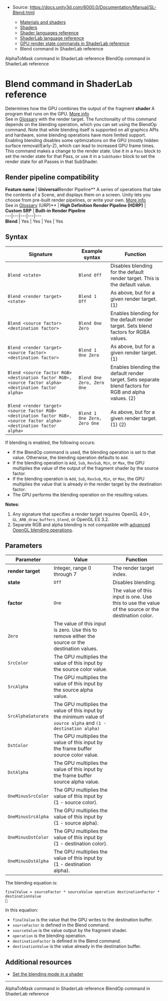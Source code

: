 * Source: https://docs.unity3d.com/6000.0/Documentation/Manual/SL-Blend.html

  * [Materials and shaders](https://docs.unity3d.com/6000.0/Documentation/Manual/materials-and-shaders.html)
  * [Shaders](https://docs.unity3d.com/6000.0/Documentation/Manual/Shaders.html)
  * [Shader languages reference](https://docs.unity3d.com/6000.0/Documentation/Manual/shaders-reference.html)
  * [ShaderLab language reference](https://docs.unity3d.com/6000.0/Documentation/Manual/SL-Reference.html)
  * [GPU render state commands in ShaderLab reference](https://docs.unity3d.com/6000.0/Documentation/Manual/SL-Commands.html)
  * Blend command in ShaderLab reference


[](https://docs.unity3d.com/6000.0/Documentation/Manual/SL-AlphaToMask.html)
AlphaToMask command in ShaderLab reference
[](https://docs.unity3d.com/6000.0/Documentation/Manual/SL-BlendOp.html)
BlendOp command in ShaderLab reference
# Blend command in ShaderLab reference
Determines how the GPU combines the output of the fragment **shader** A program that runs on the GPU. [More info](https://docs.unity3d.com/6000.0/Documentation/Manual/Shaders.html)  
See in [Glossary](https://docs.unity3d.com/6000.0/Documentation/Manual/Glossary.html#Shader) with the render target.
The functionality of this command depends on the blending operation, which you can set using the BlendOp command. Note that while blending itself is supported on all graphics APIs and hardware, some blending operations have more limited support.
Enabling blending disables some optimizations on the GPU (mostly hidden surface removal/Early-Z), which can lead to increased GPU frame times.
This command makes a change to the render state. Use it in a `Pass` block to set the render state for that Pass, or use it in a `SubShader` block to set the render state for all Passes in that SubShader.
## Render pipeline compatibility
**Feature name** | **Universal**Render Pipeline** A series of operations that take the contents of a Scene, and displays them on a screen. Unity lets you choose from pre-built render pipelines, or write your own. [More info](https://docs.unity3d.com/6000.0/Documentation/Manual/render-pipelines.html)  
See in [Glossary](https://docs.unity3d.com/6000.0/Documentation/Manual/Glossary.html#Renderpipeline) (URP)** | **High Definition Render Pipeline (HDRP)** | **Custom SRP** | **Built-in Render Pipeline**  
---|---|---|---|---  
**Blend** | Yes | Yes | Yes | Yes  
## Syntax
**Signature** | **Example syntax** | **Function**  
---|---|---  
`Blend <state>` | `Blend Off` | Disables blending for the default render target. This is the default value.  
`Blend <render target> <state>` | `Blend 1 Off` | As above, but for a given render target. (1)  
`Blend <source factor> <destination factor>` | `Blend One Zero` | Enables blending for the default render target. Sets blend factors for RGBA values.  
`Blend <render target> <source factor> <destination factor>` | `Blend 1 One Zero` | As above, but for a given render target. (1)  
`Blend <source factor RGB> <destination factor RGB>, <source factor alpha> <destination factor alpha>` | `Blend One Zero, Zero One` | Enables blending the default render target. Sets separate blend factors for RGB and alpha values. (2)  
`Blend <render target> <source factor RGB> <destination factor RGB>, <source factor alpha> <destination factor alpha>` | `Blend 1 One Zero, Zero One` | As above, but for a given render target. (1) (2)  
If blending is enabled, the following occurs:
  * If the BlendOp command is used, the blending operation is set to that value. Otherwise, the blending operation defaults to `Add`.
  * If the blending operation is `Add`, `Sub`, `RevSub`, `Min`, or `Max`, the GPU multiplies the value of the output of the fragment shader by the source factor.
  * If the blending operation is `Add`, `Sub`, `RevSub`, `Min`, or `Max`, the GPU multiplies the value that is already in the render target by the destination factor.
  * The GPU performs the blending operation on the resulting values.


**Notes:**
  1. Any signature that specifies a render target requires OpenGL 4.0+, `GL_ARB_draw_buffers_blend`, or OpenGL ES 3.2.
  2. Separate RGB and alpha blending is not compatible with [advanced OpenGL blending operations](https://docs.unity3d.com/6000.0/Documentation/Manual/SL-BlendOp.html).


## Parameters
**Parameter** | **Value** | **Function**  
---|---|---  
**render target** | Integer, range 0 through 7 | The render target index.  
**state** | `Off` | Disables blending.  
**factor** | `One` | The value of this input is one. Use this to use the value of the source or the destination color.  
| `Zero` | The value of this input is zero. Use this to remove either the source or the destination values.  
| `SrcColor` | The GPU multiplies the value of this input by the source color value.  
| `SrcAlpha` | The GPU multiplies the value of this input by the source alpha value.  
| `SrcAlphaSaturate` | The GPU multiplies the value of this input by the minimum value of `source alpha` and `(1 - destination alpha)`  
| `DstColor` | The GPU multiplies the value of this input by the frame buffer source color value.  
| `DstAlpha` | The GPU multiplies the value of this input by the frame buffer source alpha value.  
| `OneMinusSrcColor` | The GPU multiplies the value of this input by (1 - source color).  
| `OneMinusSrcAlpha` | The GPU multiplies the value of this input by (1 - source alpha).  
| `OneMinusDstColor` | The GPU multiplies the value of this input by (1 - destination color).  
| `OneMinusDstAlpha` | The GPU multiplies the value of this input by (1 - destination alpha).  
The blending equation is:
```
finalValue = sourceFactor * sourceValue operation destinationFactor * destinationValue

```

In this equation:
  * `finalValue` is the value that the GPU writes to the destination buffer.
  * `sourceFactor` is defined in the Blend command.
  * `sourceValue` is the value output by the fragment shader.
  * `operation` is the blending operation.
  * `destinationFactor` is defined in the Blend command.
  * `destinationValue` is the value already in the destination buffer.


## Additional resources
  * [Set the blending mode in a shader](https://docs.unity3d.com/6000.0/Documentation/Manual/writing-shader-blending-modes.html)


* * *
[](https://docs.unity3d.com/6000.0/Documentation/Manual/SL-AlphaToMask.html)
AlphaToMask command in ShaderLab reference
[](https://docs.unity3d.com/6000.0/Documentation/Manual/SL-BlendOp.html)
BlendOp command in ShaderLab reference
